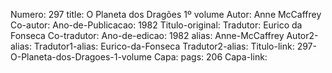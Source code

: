 Numero: 297
title: O Planeta dos Dragões 1º volume
Autor: Anne McCaffrey
Co-autor: 
Ano-de-Publicacao: 1982
Titulo-original: 
Tradutor: Eurico da Fonseca
Co-tradutor: 
Ano-de-edicao: 1982
alias: Anne-McCaffrey
Autor2-alias: 
Tradutor1-alias: Eurico-da-Fonseca
Tradutor2-alias: 
Titulo-link: 297-O-Planeta-dos-Dragoes-1-volume
Capa: 
pags: 206
Capa-link: 